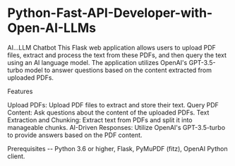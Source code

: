 # Python-Fast-API-Developer-with-Open-AI-LLMs
AI...LLM Chatbot This Flask web application allows users to upload PDF files, extract and process the text from these PDFs, and then query the text using an AI language model. The application utilizes OpenAI's GPT-3.5-turbo model to answer questions based on the content extracted from uploaded PDFs.

Features

Upload PDFs: Upload PDF files to extract and store their text. Query PDF Content: Ask questions about the content of the uploaded PDFs. Text Extraction and Chunking: Extract text from PDFs and split it into manageable chunks. AI-Driven Responses: Utilize OpenAI's GPT-3.5-turbo to provide answers based on the PDF content.

Prerequisites -- Python 3.6 or higher, Flask, PyMuPDF (fitz), OpenAI Python client.
